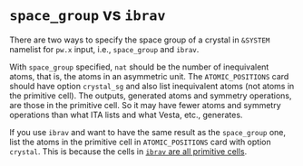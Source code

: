 # `space_group` vs `ibrav`

There are two ways to specify the space group of a crystal in `&SYSTEM` namelist for `pw.x`
input, i.e., `space_group` and `ibrav`.

With `space_group` specified, `nat` should be the number of inequivalent atoms, that is, the
atoms in an asymmetric unit. The `ATOMIC_POSITIONS` card should have option `crystal_sg` and
also list inequivalent atoms (not atoms in the primitive cell).
The outputs, generated atoms and symmetry operations, are
those in the primitive cell. So it may have fewer atoms and symmetry operations than what
ITA lists and what Vesta, etc., generates.

If you use `ibrav` and want to have the same result as the `space_group` one, list the atoms
in the primitive cell in `ATOMIC_POSITIONS` card with option `crystal`. This is because the
cells in
[`ibrav` are all primitive cells](https://www.quantum-espresso.org/Doc/INPUT_PW.html#idm199).
